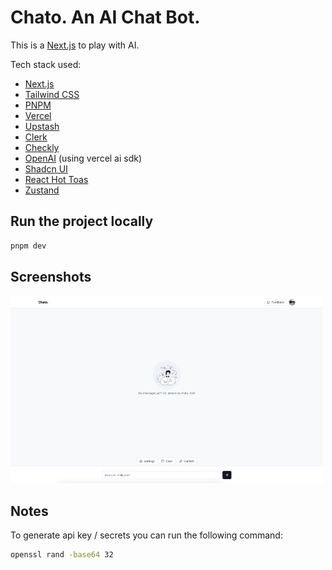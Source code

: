 # Chato. An AI Chat Bot.

This is a [Next.js](https://nextjs.org/) to play with AI.

Tech stack used:

- [Next.js](https://nextjs.org/)
- [Tailwind CSS](https://tailwindcss.com/)
- [PNPM](https://pnpm.io/)
- [Vercel](https://vercel.com/)
- [Upstash](https://upstash.com/)
- [Clerk](https://clerk.dev/)
- [Checkly](https://checklyhq.com/)
- [OpenAI](https://openai.com/) (using vercel ai sdk)
- [Shadcn UI](https://ui.shadcn.com/)
- [React Hot Toas](https://react-hot-toast.com/)
- [Zustand](https://zustand-demo.pmnd.rs/)

## Run the project locally

```bash
pnpm dev
```

## Screenshots

<img src="./docs/demo.png" width="500" height="300"/>

## Notes

To generate api key / secrets you can run the following command:

```bash
openssl rand -base64 32
```
